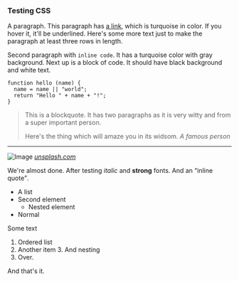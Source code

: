 ### Testing CSS

A paragraph. This paragraph has [a link](http://www.example.com), which is turquoise in color.
If you hover it, it'll be underlined. Here's some more text just to make the paragraph at least
three rows in length.

Second paragraph with `inline code`. It has a turquoise color with gray background. Next up is
a block of code. It should have black background and white text.

    function hello (name) {
      name = name || "world";
      return "Hello " + name + "!";
    }


> This is a blockquote. It has two paragraphs as it is very witty and
> from a super important person.
>
> Here's the thing which will amaze you in its widsom.
<cite>A famous person</cite>

---

![Image](/img/emptybar.jpg)
<cite>[unsplash.com](http://unsplash.com)</cite>

We're almost done. After testing *italic* and **strong** fonts. And an <q>inline quote</q>.

* A list
* Second element
    * Nested element
* Normal

Some text

1. Ordered list
2. Another item
    3. And nesting
4. Over.


And that's it.
